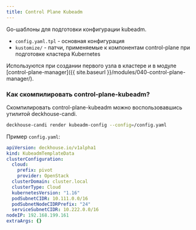 ```yaml
---
title: Control Plane Kubeadm
---
```


Go-шаблоны для подготовки конфигурации kubeadm. 

* `config.yaml.tpl` - основная конфигурация
* `kustomize/` -  патчи, применяемые к компонентам control-plane при подготовке кластера Kubernetes

Используются при создании первого узла в кластере и в модуле [control-plane-manager]({{ site.baseurl }}/modules/040-control-plane-manager/).

### Как скомпилировать control-plane-kubeadm?

Скомпилировать control-plane-kubeadm можно воспользовавшись утилитой deckhouse-candi.
```bash
deckhouse-candi render kubeadm-config --config=/config.yaml
```

Пример `config.yaml`:
```yaml
apiVersion: deckhouse.io/v1alpha1
kind: KubeadmTemplateData
clusterConfiguration:
  cloud:
    prefix: pivot
    provider: OpenStack
  clusterDomain: cluster.local
  clusterType: Cloud
  kubernetesVersion: "1.16"
  podSubnetCIDR: 10.111.0.0/16
  podSubnetNodeCIDRPrefix: "24"
  serviceSubnetCIDR: 10.222.0.0/16
nodeIP: 192.168.199.161
extraArgs: {}
```
